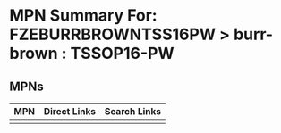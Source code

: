 



# MPN Summary For: FZEBURRBROWNTSS16PW > burr-brown : TSSOP16-PW

## MPNs
  

|MPN|Direct Links|Search Links|
| :--- | :--- | :--- |
||||
